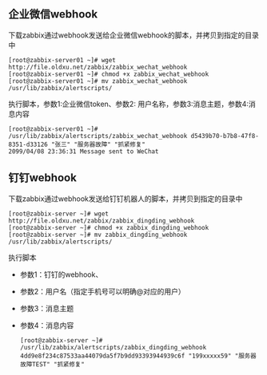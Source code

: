 ## 企业微信webhook
下载zabbix通过﻿webhook﻿发送给企业微信webhook的脚本，并拷贝到指定的目录中﻿
```
[root@zabbix-server01 ~]# wget http://file.oldxu.net/zabbix/zabbix_wechat_webhook
[root@zabbix-server01 ~]# chmod +x zabbix_wechat_webhook
[root@zabbix-server01 ~]# mv zabbix_wechat_webhook /usr/lib/zabbix/alertscripts/
```

执行脚本，参数1:企业微信token、参数2: 用户名称，参数3:消息主题，参数4:消息内容
```
[root@zabbix-server01 ~]# /usr/lib/zabbix/alertscripts/zabbix_wechat_webhook d5439b70-b7b8-47f8-8351-d33126 "张三" "服务器故障" "抓紧修复"
2099/04/08 23:36:31 Message sent to WeChat
```
##  钉钉webhook
下载zabbix通过﻿webhook﻿发送给钉钉机器人的脚本，并拷贝到指定的目录中

```
[root@zabbix-server ~]# wget http://file.oldxu.net/zabbix/zabbix_dingding_webhook
[root@zabbix-server ~]# chmod +x zabbix_dingding_webhook
[root@zabbix-server ~]# mv zabbix_dingding_webhook /usr/lib/zabbix/alertscripts/
```


执行脚本

- 参数1：钉钉的webhook、

- 参数2：用户名（指定手机号可以明确@对应的用户）

- 参数3：消息主题

- 参数4：消息内容

  ```
  [root@zabbix-server ~]# /usr/lib/zabbix/alertscripts/zabbix_dingding_webhook 4dd9e8f234c87533aa44079da5f7b9dd93393944939c6f "199xxxxx59" "服务器故障TEST" "抓紧修复"
  ```

